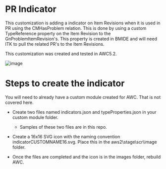 # PR Indicator

This customization is adding a indicator on Item Revisions when it is used in PR using the CMHasProblem relation. This is done by using a custom TypeReference property on the Item Revision to the GnProblemItemRevision's. This property is created in BMIDE and will need ITK to pull the related PR's to the Item Revisions.

This customization was created and tested in AWC5.2.

![image](https://user-images.githubusercontent.com/42276263/153721596-ed32490a-19a1-4f9c-8e95-6718e8024e7f.png)



# Steps to create the indicator

You will need to already have a custom module created for AWC. That is not covered here.

* Create two files named indicators.json and typeProperties.json in your custom module folder.
  * Samples of these two files are in this repo.


* Create a 16x16 SVG icon with the naming convention indicatorCUSTOMNAME16.svg. Place this in the aws2\stage\scr\image folder.

* Once the files are completed and the icon is in the images folder, rebuild AWC.

